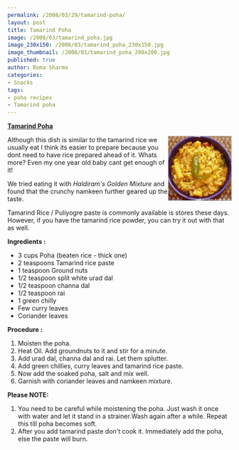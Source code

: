 ```yaml
--- 
permalink: /2008/03/29/tamarind-poha/
layout: post
title: Tamarind Poha
image: /2008/03/tamarind_poha.jpg
image_230x150: /2008/03/tamarind_poha_230x150.jpg
image_thumbnail: /2008/03/tamarind_poha_200x200.jpg
published: true
author: Roma Sharma
categories: 
- Snacks
tags:
- poha recipes
- Tamarind poha
---
```

<span style="text-decoration:underline;"><strong>Tamarind Poha</strong></span>

<a title="tamarind_poha.jpg" href="/2008/03/tamarind_poha.jpg"><img src="/2008/03/tamarind_poha.jpg" alt="tamarind_poha.jpg" width="143" height="146" align="right" /></a>

Although this dish is similar to the tamarind rice we usually eat I think its easier to prepare because you dont need to have rice prepared ahead of it. Whats more? Even my one year old baby cant get enough of it!

We tried eating it with <em>Haldiram's Golden Mixture</em> and found that the crunchy namkeen further geared up the taste.

Tamarind Rice / Puliyogre paste is commonly available is stores these days. However, if you have the tamarind rice powder, you can try it out with that as well.

<strong>Ingredients :</strong>
<ul>
	<li>3 cups Poha (beaten rice - thick one)</li>
	<li>2 teaspoons Tamarind rice paste</li>
	<li>1 teaspoon Ground nuts</li>
	<li>1/2 teaspoon split white urad dal</li>
	<li>1/2 teaspoon channa dal</li>
	<li>1/2 teaspoon rai</li>
	<li>1 green chilly</li>
	<li>Few curry leaves</li>
	<li>Coriander leaves</li>
</ul>
<strong>Procedure :</strong>
<ol>
	<li>Moisten the poha.</li>
	<li>Heat Oil. Add groundnuts to it and stir for a minute.</li>
	<li>Add urad dal, channa dal and rai. Let them splutter.</li>
	<li>Add green chillies, curry leaves and tamarind rice paste.</li>
	<li>Now add the soaked poha, salt and mix well.</li>
	<li>Garnish with coriander leaves and namkeen mixture.</li>
</ol>
<strong>Please NOTE:</strong>
<ol>
	<li>You need to be careful while moistening the poha. Just wash it once with water and let it stand in a strainer.Wash again after a while. Repeat this till poha becomes soft.</li>
	<li>After you add tamarind paste don't cook it. Immediately add the poha, else the paste will burn.</li>
</ol>
